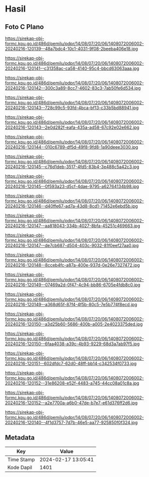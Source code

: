 # Hasil

## Foto C Plano

https://sirekap-obj-formc.kpu.go.id/486d/pemilu/pdpr/14/08/07/20/06/1408072006002-20240216-120139--48a7bdc4-10c1-4031-9f08-2beeba406e18.jpg

https://sirekap-obj-formc.kpu.go.id/486d/pemilu/pdpr/14/08/07/20/06/1408072006002-20240216-120141--c31358ac-ca58-4140-95c4-bbcd63063aaa.jpg

https://sirekap-obj-formc.kpu.go.id/486d/pemilu/pdpr/14/08/07/20/06/1408072006002-20240216-120142--300c3a89-8cc7-4602-83c3-7ab50fe6d534.jpg

https://sirekap-obj-formc.kpu.go.id/486d/pemilu/pdpr/14/08/07/20/06/1408072006002-20240216-120143--728c99c5-93fd-4bca-bf13-c33b5bd88941.jpg

https://sirekap-obj-formc.kpu.go.id/486d/pemilu/pdpr/14/08/07/20/06/1408072006002-20240216-120143--2e0d282f-eafa-435a-ad58-67c92e02e662.jpg

https://sirekap-obj-formc.kpu.go.id/486d/pemilu/pdpr/14/08/07/20/06/1408072006002-20240216-120144--010c6789-df5d-49f8-9fd8-1a90deee3030.jpg

https://sirekap-obj-formc.kpu.go.id/486d/pemilu/pdpr/14/08/07/20/06/1408072006002-20240216-120145--c76d1deb-3517-4fd5-83b4-3e488c5a42c3.jpg

https://sirekap-obj-formc.kpu.go.id/486d/pemilu/pdpr/14/08/07/20/06/1408072006002-20240216-120145--0f593a23-d5cf-4dae-9795-a62764134b98.jpg

https://sirekap-obj-formc.kpu.go.id/486d/pemilu/pdpr/14/08/07/20/06/1408072006002-20240216-120146--d40ffe67-ad7a-43d8-8cd1-71452e6ebd5b.jpg

https://sirekap-obj-formc.kpu.go.id/486d/pemilu/pdpr/14/08/07/20/06/1408072006002-20240216-120147--aa818043-334b-4027-8bfa-45251c469663.jpg

https://sirekap-obj-formc.kpu.go.id/486d/pemilu/pdpr/14/08/07/20/06/1408072006002-20240216-120147--de7cb687-d504-403c-9032-81f0eef27aa0.jpg

https://sirekap-obj-formc.kpu.go.id/486d/pemilu/pdpr/14/08/07/20/06/1408072006002-20240216-120148--8cceb4fc-a87a-400e-937d-0e26e7327472.jpg

https://sirekap-obj-formc.kpu.go.id/486d/pemilu/pdpr/14/08/07/20/06/1408072006002-20240216-120149--07469a2d-0f47-4c94-bb86-6705e4fdb8c0.jpg

https://sirekap-obj-formc.kpu.go.id/486d/pemilu/pdpr/14/08/07/20/06/1408072006002-20240216-120149--a368d65f-87f4-4f5b-80c5-7e5b774f8ecd.jpg

https://sirekap-obj-formc.kpu.go.id/486d/pemilu/pdpr/14/08/07/20/06/1408072006002-20240216-120150--a3d25b60-5686-400b-a005-2e4023375ded.jpg

https://sirekap-obj-formc.kpu.go.id/486d/pemilu/pdpr/14/08/07/20/06/1408072006002-20240216-120150--6faa4038-a39c-4b93-9229-68d3a7ab97f5.jpg

https://sirekap-obj-formc.kpu.go.id/486d/pemilu/pdpr/14/08/07/20/06/1408072006002-20240216-120151--602dfdc7-62d0-48ff-bb14-c342534f0733.jpg

https://sirekap-obj-formc.kpu.go.id/486d/pemilu/pdpr/14/08/07/20/06/1408072006002-20240216-120152--31e86208-e52f-4483-a745-44cc08a01c8a.jpg

https://sirekap-obj-formc.kpu.go.id/486d/pemilu/pdpr/14/08/07/20/06/1408072006002-20240216-120152--a2e7700a-a6b0-47de-b7e7-e61d376ff2d6.jpg

https://sirekap-obj-formc.kpu.go.id/486d/pemilu/pdpr/14/08/07/20/06/1408072006002-20240216-120140--4f1d3757-7d7b-46e5-aa77-925850f0f324.jpg


## Metadata

| Key        | Value               |
| ---------- | ------------------- |
| Time Stamp | 2024-02-17 13:05:41 |
| Kode Dapil | 1401                |




